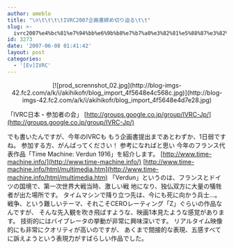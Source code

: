 ```yaml
---
author: ameblo
title: "\n\t\t\t\tIVRC2007企画書締め切り迫る\t\t"
slug: >-
  ivrc2007%e4%bc%81%e7%94%bb%e6%9b%b8%e7%b7%a0%e3%82%81%e5%88%87%e3%82%8a%e8%bf%ab%e3%82%8b
id: 3273
date: '2007-06-08 01:41:42'
layout: post
categories:
  - '[Ev]IVRC'
---
```


<div align="center">[![prod_scrennshot_02.jpg](http://blog-imgs-42.fc2.com/a/k/i/akihikofr/blog_import_4f5648e4c568c.jpg)](http://blog-imgs-42.fc2.com/a/k/i/akihikofr/blog_import_4f5648e4d7e28.jpg)</div>

「IVRC日本・参加者の会」 [http://groups.google.co.jp/group/IVRC-Jp/](http://groups.google.co.jp/group/IVRC-Jp/)

でも書いたんですが、今年のIVRCも もう企画書提出まであとわずか、1日弱ですね。 参加する方、がんばってください！ 参考になればと思い 今年のフランス代表作品「Time Machine: Verdun 1916」を紹介します。 [http://www.time-machine.info/](http://www.time-machine.info/) [http://www.time-machine.info/html/multimedia.htm](http://www.time-machine.info/html/multimedia.htm) 「Verdun」というのは、フランスとドイツの国境で、第一次世界大戦当時、激しい戦 地になり、独仏双方に大量の犠牲者が出た場所です。 タイムマシンで降り立つ先は、今にも死に向かう兵士...。 戦争、という難しいテーマ、それこそCEROレーティング「Z」ぐらいの作品なんですが、 そんな先入観を吹き飛ばすような、映画1本見たような感覚があります。 技術的にはバイブレータの挙動が非常に興味深いです。 リアルタイム映像的にも非常にクオリティが高いのですが、 あくまで間接的な表現、五感すべてに訴えようという表現力がすばらしい作品でした。